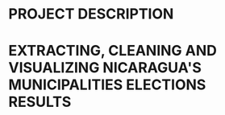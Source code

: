 # PROJECT DESCRIPTION

# EXTRACTING, CLEANING AND VISUALIZING NICARAGUA'S MUNICIPALITIES ELECTIONS RESULTS



